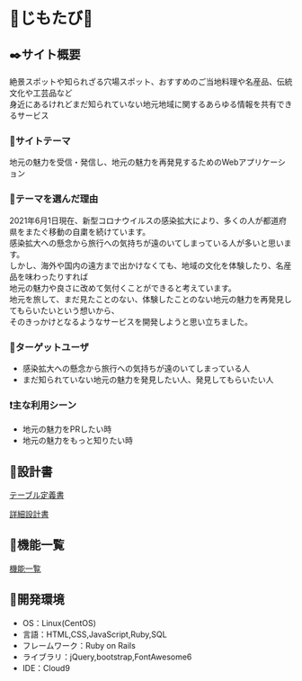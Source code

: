 # :handbag:じもたび:handbag:
## :black_nib:サイト概要
絶景スポットや知られざる穴場スポット、おすすめのご当地料理や名産品、伝統文化や工芸品など  
身近にあるけれどまだ知られていない地元地域に関するあらゆる情報を共有できるサービス  

### :mega:サイトテーマ
地元の魅力を受信・発信し、地元の魅力を再発見するためのWebアプリケーション

### :thought_balloon:テーマを選んだ理由
2021年6月1日現在、新型コロナウイルスの感染拡大により、多くの人が都道府県をまたぐ移動の自粛を続けています。  
感染拡大への懸念から旅行への気持ちが遠のいてしまっている人が多いと思います。  
しかし、海外や国内の遠方まで出かけなくても、地域の文化を体験したり、名産品を味わったりすれば  
地元の魅力や良さに改めて気付くことができると考えています。  
地元を旅して、まだ見たことのない、体験したことのない地元の魅力を再発見してもらいたいという想いから、  
そのきっかけとなるようなサービスを開発しようと思い立ちました。  

### :busts_in_silhouette:ターゲットユーザ
* 感染拡大への懸念から旅行への気持ちが遠のいてしまっている人  
* まだ知られていない地元の魅力を発見したい人、発見してもらいたい人  

### :exclamation:主な利用シーン
* 地元の魅力をPRしたい時  
* 地元の魅力をもっと知りたい時  

## :page_facing_up:設計書
[テーブル定義書](https://docs.google.com/spreadsheets/d/1VM6QD9EQiTuTyAFOofIaC3fqfjNhObXaFDNfPOC31io/edit?usp=sharing)  

[詳細設計書](https://docs.google.com/spreadsheets/d/1rCL9-8wE-GLDfJ0CcCVcn4DBeaqopzvbOcJGxBY1QvY/edit?usp=sharing)  

## :memo:機能一覧
[機能一覧](https://docs.google.com/spreadsheets/d/1bqjuwU3awUpVLLA4hL59Zucu-KbCZacArA0iaqQYe4Q/edit?usp=sharing)

## :memo:開発環境
- OS：Linux(CentOS)
- 言語：HTML,CSS,JavaScript,Ruby,SQL
- フレームワーク：Ruby on Rails
- ライブラリ：jQuery,bootstrap,FontAwesome6
- IDE：Cloud9